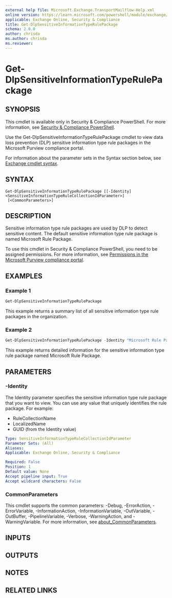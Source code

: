 ```yaml
---
external help file: Microsoft.Exchange.TransportMailflow-Help.xml
online version: https://learn.microsoft.com/powershell/module/exchange/get-dlpsensitiveinformationtyperulepackage
applicable: Exchange Online, Security & Compliance
title: Get-DlpSensitiveInformationTypeRulePackage
schema: 2.0.0
author: chrisda
ms.author: chrisda
ms.reviewer:
---
```


# Get-DlpSensitiveInformationTypeRulePackage

## SYNOPSIS
This cmdlet is available only in Security & Compliance PowerShell. For more information, see [Security & Compliance PowerShell](https://learn.microsoft.com/powershell/exchange/scc-powershell).

Use the Get-DlpSensitiveInformationTypeRulePackage cmdlet to view data loss prevention (DLP) sensitive information type rule packages in the Microsoft Purview compliance portal.

For information about the parameter sets in the Syntax section below, see [Exchange cmdlet syntax](https://learn.microsoft.com/powershell/exchange/exchange-cmdlet-syntax).

## SYNTAX

```
Get-DlpSensitiveInformationTypeRulePackage [[-Identity] <SensitiveInformationTypeRuleCollectionIdParameter>]
 [<CommonParameters>]
```

## DESCRIPTION
Sensitive information type rule packages are used by DLP to detect sensitive content. The default sensitive information type rule package is named Microsoft Rule Package.

To use this cmdlet in Security & Compliance PowerShell, you need to be assigned permissions. For more information, see [Permissions in the Microsoft Purview compliance portal](https://learn.microsoft.com/purview/microsoft-365-compliance-center-permissions).

## EXAMPLES

### Example 1
```powershell
Get-DlpSensitiveInformationTypeRulePackage
```

This example returns a summary list of all sensitive information type rule packages in the organization.

### Example 2
```powershell
Get-DlpSensitiveInformationTypeRulePackage -Identity "Microsoft Rule Package" | Format-List
```

This example returns detailed information for the sensitive information type rule package named Microsoft Rule Package.

## PARAMETERS

### -Identity
The Identity parameter specifies the sensitive information type rule package that you want to view. You can use any value that uniquely identifies the rule package. For example:

- RuleCollectionName
- LocalizedName
- GUID (from the Identity value)

```yaml
Type: SensitiveInformationTypeRuleCollectionIdParameter
Parameter Sets: (All)
Aliases:
Applicable: Exchange Online, Security & Compliance

Required: False
Position: 1
Default value: None
Accept pipeline input: True
Accept wildcard characters: False
```

### CommonParameters
This cmdlet supports the common parameters: -Debug, -ErrorAction, -ErrorVariable, -InformationAction, -InformationVariable, -OutVariable, -OutBuffer, -PipelineVariable, -Verbose, -WarningAction, and -WarningVariable. For more information, see [about_CommonParameters](https://go.microsoft.com/fwlink/p/?LinkID=113216).

## INPUTS

## OUTPUTS

## NOTES

## RELATED LINKS
